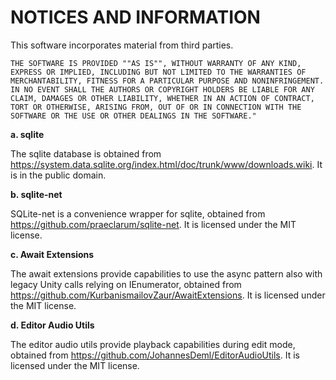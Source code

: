 # NOTICES AND INFORMATION

This software incorporates material from third parties. 

    THE SOFTWARE IS PROVIDED ""AS IS"", WITHOUT WARRANTY OF ANY KIND, EXPRESS OR IMPLIED, INCLUDING BUT NOT LIMITED TO THE WARRANTIES OF MERCHANTABILITY, FITNESS FOR A PARTICULAR PURPOSE AND NONINFRINGEMENT. IN NO EVENT SHALL THE AUTHORS OR COPYRIGHT HOLDERS BE LIABLE FOR ANY CLAIM, DAMAGES OR OTHER LIABILITY, WHETHER IN AN ACTION OF CONTRACT, TORT OR OTHERWISE, ARISING FROM, OUT OF OR IN CONNECTION WITH THE SOFTWARE OR THE USE OR OTHER DEALINGS IN THE SOFTWARE."

**a. sqlite**

The sqlite database is obtained from https://system.data.sqlite.org/index.html/doc/trunk/www/downloads.wiki. It is in the public domain.

**b. sqlite-net**

SQLite-net is a convenience wrapper for sqlite, obtained from https://github.com/praeclarum/sqlite-net. It is licensed under the MIT license.

**c. Await Extensions**

The await extensions provide capabilities to use the async pattern also with legacy Unity calls relying on IEnumerator, obtained from https://github.com/KurbanismailovZaur/AwaitExtensions. It is licensed under the MIT license.

**d. Editor Audio Utils**

The editor audio utils provide playback capabilities during edit mode, obtained from https://github.com/JohannesDeml/EditorAudioUtils. It is licensed under the MIT license.